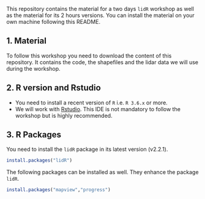 This repository contains the material for a two days `lidR` workshop as well as the material for its 2 hours versions. You can install the material on your own machine following this README.

## 1. Material

To follow this workshop you need to download the content of this repository. It contains the code, the shapefiles and the lidar data we will use during the workshop.

## 2. R version and Rstudio

* You need to install a recent version of `R` i.e. `R 3.6.x` or more.
* We will work with [Rstudio](https://www.rstudio.com/). This IDE is not mandatory to follow the workshop but is highly recommended.

## 3. R Packages

You need to install the `lidR` package in its latest version (v2.2.1). 

```r
install.packages("lidR")
```

The following packages can be installed as well. They enhance the package `lidR`.

```r
install.packages("mapview","progress")
```

